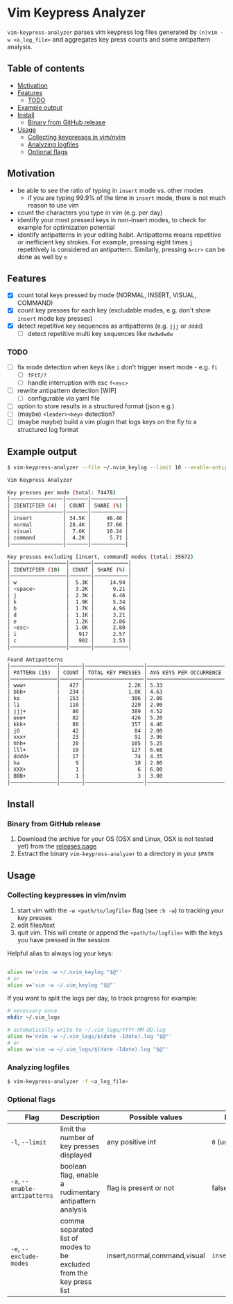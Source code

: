 # Vim Keypress Analyzer

`vim-keypress-analyzer` parses vim keypress log files generated by
`(n)vim -w <a_log_file>` and aggregates key press counts and some antipattern analysis.

## Table of contents

* [Motivation](#motivation)
* [Features](#features)
  * [TODO](#todo)
* [Example output](#example-output)
* [Install](#install)
  * [Binary from GitHub release](#binary-from-github-release)
* [Usage](#usage)
  * [Collecting keypresses in vim/nvim](#collecting-keypresses-in-vim/nvim)
  * [Analyzing logfiles](#analyzing-logfiles)
  * [Optional flags](#optional-flags)

## Motivation

- be able to see the ratio of typing in `insert` mode vs. other modes
  - if you are typing 99.9% of the time in `insert` mode, there is not much reason to use vim
- count the characters you type in vim (e.g. per day)
- identify your most pressed keys in non-insert modes, to check for example for
  optimization potential
- identify antipatterns in your editing habit. Antipatterns means repetitive or inefficient key strokes.
  For example, pressing eight times `j` repetitively is considered an
  antipattern. Similarly, pressing `A<cr>` can be done as well by `o`

## Features

- [x] count total keys pressed by mode (NORMAL, INSERT, VISUAL, COMMAND)
- [x] count key presses for each key (excludable modes, e.g. don't show
  `insert` mode key presses)
- [x] detect repetitive key sequences as antipatterns (e.g. `jjj` or `dddd`)
  - [ ] detect repetitive multi key sequences like `dwdwdwdw`

### TODO

- [ ] fix mode detection when keys like `i` don't trigger insert mode - e.g. `fi`
  - [ ] `fFtT/?`
  - [ ] handle interruption with esc `f<esc>`
- [ ] rewrite antipattern detection [WIP]
  - [ ] configurable via yaml file
- [ ] option to store results in a structured format (json e.g.)
- [ ] (maybe) `<leader><key>` detection?
- [ ] (maybe maybe) build a vim plugin that logs keys on the fly to a structured log format

## Example output

```sh
$ vim-keypress-analyzer --file ~/.nvim_keylog --limit 10 --enable-antipatterns

Vim Keypress Analyzer

Key presses per mode (total: 74478)
│─────────────────│───────│───────────│
│ IDENTIFIER (4)  │ COUNT │ SHARE (%) │
│─────────────────│───────│───────────│
│ insert          │ 34.5K │     46.40 │
│ normal          │ 28.4K │     37.66 │
│ visual          │  7.6K │     10.24 │
│ command         │  4.2K │      5.71 │
│─────────────────│───────│───────────│

Key presses excluding [insert, command] modes (total: 35672)
│──────────────────│───────│───────────│
│ IDENTIFIER (10)  │ COUNT │ SHARE (%) │
│──────────────────│───────│───────────│
│ w                │  5.3K │     14.94 │
│ <space>          │  3.2K │      9.21 │
│ j                │  2.3K │      6.46 │
│ k                │  1.9K │      5.34 │
│ b                │  1.7K │      4.96 │
│ d                │  1.1K │      3.21 │
│ e                │  1.2K │      2.86 │
│ <esc>            │  1.0K │      2.80 │
│ i                │   917 │      2.57 │
│ c                │   902 │      2.53 │
│──────────────────│───────│───────────│

Found Antipatterns
│───────────────│───────│───────────────────│─────────────────────────│
│ PATTERN (15)  │ COUNT │ TOTAL KEY PRESSES │ AVG KEYS PER OCCURRENCE │
│───────────────│───────│───────────────────│─────────────────────────│
│ www+          │   427 │              2.2K │ 5.33                    │
│ bbb+          │   234 │              1.8K │ 4.63                    │
│ ko            │   153 │               306 │ 2.00                    │
│ li            │   110 │               220 │ 2.00                    │
│ jjj+          │    86 │               389 │ 4.52                    │
│ eee+          │    82 │               426 │ 5.20                    │
│ kkk+          │    80 │               357 │ 4.46                    │
│ jO            │    42 │                84 │ 2.00                    │
│ xxx+          │    23 │                91 │ 3.96                    │
│ hhh+          │    20 │               105 │ 5.25                    │
│ lll+          │    19 │               127 │ 6.68                    │
│ dddd+         │    17 │                74 │ 4.35                    │
│ ha            │     9 │                18 │ 2.00                    │
│ XXX+          │     1 │                 6 │ 6.00                    │
│ BBB+          │     1 │                 3 │ 3.00                    │
│───────────────│───────│───────────────────│─────────────────────────│
```

## Install

### Binary from GitHub release

1. Download the archive for your OS (OSX and Linux, OSX is not tested yet) from the [releases page](https://github.com/phux/vim-keypress-analyzer/releases)
1. Extract the binary `vim-keypress-analyzer` to a directory in your `$PATH`

## Usage

### Collecting keypresses in vim/nvim

1. start vim with the `-w <path/to/logfile>` flag (see `:h -w`) to tracking
   your key presses
1. edit files/text
1. quit vim. This will create or append the `<path/to/logfile>` with the
   keys you have pressed in the session

Helpful alias to always log your keys:

```sh

alias n='nvim -w ~/.nvim_keylog "$@"'
# or
alias v='vim -w ~/.vim_keylog "$@"'
```

If you want to split the logs per day, to track progress for example:

```sh
# necessary once
mkdir ~/.vim_logs

# automatically write to ~/.vim_logs/YYYY-MM-DD.log
alias n='nvim -w ~/.vim_logs/$(date -Idate).log "$@"'
# or
alias v='vim -w ~/.vim_logs/$(date -Idate).log "$@"'
```

### Analyzing logfiles
```sh
$ vim-keypress-analyzer -f <a_log_file>
```

### Optional flags

| Flag                          | Description                                                          | Possible values              | Default          |
|-------------------------------|----------------------------------------------------------------------|------------------------------|------------------|
| `-l`, `--limit`               | limit the number of key presses displayed                            | any positive int             | `0` (unlimited)  |
| `-a`, `--enable-antipatterns` | boolean flag, enable a rudimentary antipattern analysis              | flag is present or not       | false            |
| `-e`, `--exclude-modes`       | comma separated list of modes to be excluded from the key press list | insert,normal,command,visual | `insert,command` |
